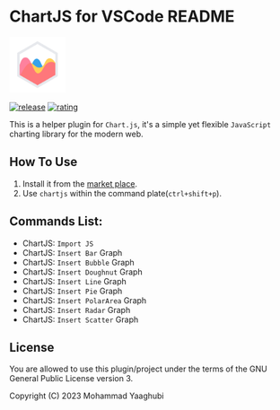 # ChartJS for VSCode README

<img src="https://github.com/myaaghubi/ChartJS-VSCode/blob/main/icon.png?raw=true" alt="ChartJS helper for VSCode" width="100">

[![release](https://img.shields.io/github/release/myaaghubi/ChartJS-VSCode.svg?style=for-the-badge&logo=github&logoColor=white&colorA=2b303b&colorB=00e8c6)](https://github.com/myaaghubi/ChartJS-VSCode/releases/latest)
[![rating](https://img.shields.io/visual-studio-marketplace/stars/myaaghubi.chartjs-vscode?style=for-the-badge&logo=reverbnation&logoColor=white&colorA=2b303b&colorB=FFE66D)](https://marketplace.visualstudio.com/items?itemName=myaaghubi.chartjs-vscode)


This is a helper plugin for `Chart.js`, it's a simple yet flexible `JavaScript` charting library for the modern web.

## How To Use
1. Install it from the [market place](https://marketplace.visualstudio.com/items?itemName=myaaghubi.chartjs-vscode).
2. Use `chartjs` within the command plate(`ctrl+shift+p`).

## Commands List:
- ChartJS: `Import JS`
- ChartJS: `Insert Bar` Graph
- ChartJS: `Insert Bubble` Graph
- ChartJS: `Insert Doughnut` Graph
- ChartJS: `Insert Line` Graph
- ChartJS: `Insert Pie` Graph
- ChartJS: `Insert PolarArea` Graph
- ChartJS: `Insert Radar` Graph
- ChartJS: `Insert Scatter` Graph


## License
You are allowed to use this plugin/project under the terms of the GNU General Public License version 3.

Copyright (C) 2023 Mohammad Yaaghubi